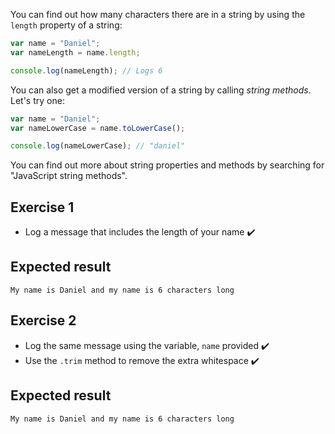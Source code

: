 You can find out how many characters there are in a string by using the `length` property of a string:

```js
var name = "Daniel";
var nameLength = name.length;

console.log(nameLength); // Logs 6
```

You can also get a modified version of a string by calling _string methods_. Let's try one:

```js
var name = "Daniel";
var nameLowerCase = name.toLowerCase();

console.log(nameLowerCase); // "daniel"
```

You can find out more about string properties and methods by searching for "JavaScript string methods".

## Exercise 1

* Log a message that includes the length of your name ✔️

## Expected result

```
My name is Daniel and my name is 6 characters long
```

## Exercise 2

* Log the same message using the variable, `name` provided ✔️
* Use the `.trim` method to remove the extra whitespace ✔️

## Expected result

```
My name is Daniel and my name is 6 characters long
```
